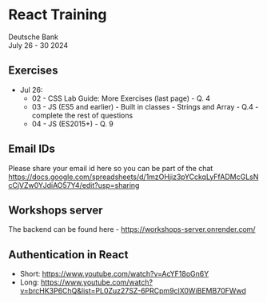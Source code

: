 # React Training

Deutsche Bank  
July 26 - 30 2024

## Exercises
- Jul 26:
    - 02 - CSS Lab Guide: More Exercises (last page) - Q. 4
    - 03 - JS (ES5 and earlier) - Built in classes - Strings and Array - Q.4 - complete the rest of questions
    - 04 - JS (ES2015+) - Q. 9

## Email IDs

Please share your email id here so you can be part of the chat
https://docs.google.com/spreadsheets/d/1mzOHjiz3pYCckqLyFfADMcGLsNcCjVZw0YJdiAO57Y4/edit?usp=sharing

## Workshops server

The backend can be found here - https://workshops-server.onrender.com/

## Authentication in React

-   Short: https://www.youtube.com/watch?v=AcYF18oGn6Y
-   Long: https://www.youtube.com/watch?v=brcHK3P6ChQ&list=PL0Zuz27SZ-6PRCpm9clX0WiBEMB70FWwd